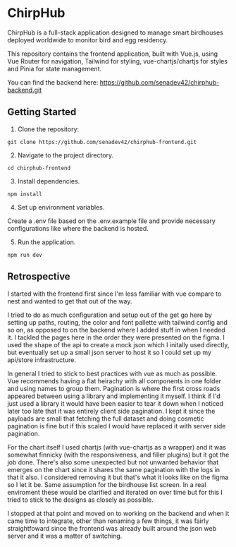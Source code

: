 # ChirpHub

ChirpHub is a full-stack application designed to manage smart birdhouses deployed worldwide to monitor bird and egg residency.

This repository contains the frontend application, built with Vue.js, using Vue Router for navigation, Tailwind for styling, vue-chartjs/chartjs for styles and Pinia for state management.

You can find the backend here: https://github.com/senadev42/chirphub-backend.git

## Getting Started

1. Clone the repository:

```shell
git clone https://github.com/senadev42/chirphub-frontend.git
```

2. Navigate to the project directory.

```shell
cd chirphub-frontend
```

3. Install dependencies.

```shell
npm install
```

4. Set up environment variables.

Create a .env file based on the .env.example file and provide necessary configurations like where the backend is hosted.

5. Run the application.

```shell
npm run dev

```

## Retrospective

I started with the frontend first since I'm less familiar with vue compare to nest and wanted to get that out of the way.

I tried to do as much configuration and setup out of the get go here by setting up paths, routing, the color and font pallette with tailwind config and so on, as opposed to on the backend where I added stuff in when I needed it. I tackled the pages here in the order they were presented on the figma. I used the shape of the api to create a mock json which I initally used directly, but eventually set up a small json server to host it so I could set up my api/store infrastructure.

In general I tried to stick to best practices with vue as much as possible. Vue recommends having a flat heirachy with all components in one folder and using names to group them. Pagination is where the first cross roads appeared between using a library and implementing it myself. I think if I'd just used a library it would have been easier to tear it down when I noticed later too late that it was entirely client side pagination. I kept it since the payloads are small that fetching the full dataset and doing cosmetic pagination is fine but if this scaled I would have replaced it with server side pagination.

For the chart itself I used chartjs (with vue-chartjs as a wrapper) and it was somewhat finnicky (with the responsiveness, and filler plugins) but it got the job done. There's also some unexpected but not unwanted behavior that emerges on the chart since it shares the same pagination with the logs in that it also. I considered removing it but that's what it looks like on the figma so I let it be. Same assumption for the birdhouse list screen. In a real enviroment these would be clarified and iterated on over time but for this I tried to stick to the designs as closely as possible.

I stopped at that point and moved on to working on the backend and when it came time to integrate, other than renaming a few things, it was fairly straightfoward since the frontend was already built around the json web server and it was a matter of switching.
